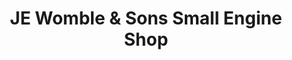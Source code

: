 ---
title: "JE Womble & Sons Small Engine Shop"
url: /lillington/je-womble-and-sons-small-engine-shop/
shop: shop
---